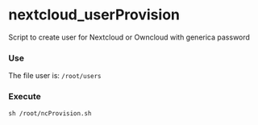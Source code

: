 # nextcloud_userProvision

Script to create user for Nextcloud or Owncloud with generica password

### Use

The file user is: `/root/users`

### Execute

```
sh /root/ncProvision.sh
```
